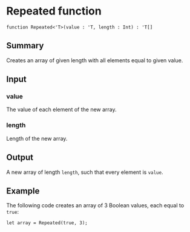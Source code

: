 # Repeated function

`function Repeated<'T>(value : 'T, length : Int) : 'T[]`

## Summary
Creates an array of given length with all elements equal to given value.

## Input
### value
The value of each element of the new array.
### length
Length of the new array.

## Output
A new array of length `length`, such that every element is `value`.

## Example
The following code creates an array of 3 Boolean values, each equal to `true`:
```qsharp
let array = Repeated(true, 3);
```
